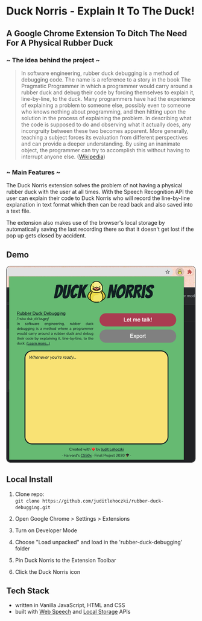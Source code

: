 # Duck Norris - Explain It To The Duck!

## A Google Chrome Extension To Ditch The Need For A Physical Rubber Duck

### ~ The idea behind the project ~

> In software engineering, rubber duck debugging is a method of debugging code. The name is a reference to a story in the book The Pragmatic Programmer in which a programmer would carry around a rubber duck and debug their code by forcing themselves to explain it, line-by-line, to the duck. Many programmers have had the experience of explaining a problem to someone else, possibly even to someone who knows nothing about programming, and then hitting upon the solution in the process of explaining the problem. In describing what the code is supposed to do and observing what it actually does, any incongruity between these two becomes apparent. More generally, teaching a subject forces its evaluation from different perspectives and can provide a deeper understanding. By using an inanimate object, the programmer can try to accomplish this without having to interrupt anyone else. ([Wikipedia](https://en.wikipedia.org/wiki/Rubber_duck_debugging))

### ~ Main Features ~

The Duck Norris extension solves the problem of not having a physical rubber duck with the user at all times.
With the Speech Recognition API the user can explain their code to Duck Norris who will record the line-by-line explanation in text format which then can be read back and also saved into a text file.

The extension also makes use of the browser's local storage by automatically saving the last recording there so that it doesn't get lost if the pop up gets closed by accident.

## Demo

<img border="1" style="border-radius:10px;" alt="Duck Norris" src="./assets/screenshot.png" width="500">

## Local Install

1. Clone repo:<br>`git clone https://github.com/juditlehoczki/rubber-duck-debugging.git`

2. Open Google Chrome > Settings > Extensions

3. Turn on Developer Mode

4. Choose "Load unpacked" and load in the 'rubber-duck-debugging' folder

5. Pin Duck Norris to the Extension Toolbar

6. Click the Duck Norris icon

## Tech Stack

- written in Vanilla JavaScript, HTML and CSS
- built with [Web Speech](https://developer.mozilla.org/en-US/docs/Web/API/Web_Speech_API) and [Local Storage](https://developer.mozilla.org/en-US/docs/Web/API/Window/localStorage) APIs
